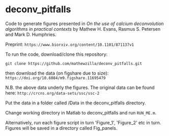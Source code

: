 # deconv_pitfalls
Code to generate figures presented in *On the use of calcium deconvolution algorithms in practical contexts*
by Mathew H. Evans, Rasmus S. Petersen and Mark D. Humphries. 

Preprint: `https://www.biorxiv.org/content/10.1101/871137v1`

To run the code, download/clone this repository:

`git clone https://github.com/mathewzilla/deconv_pitfalls.git`

then download the data (on figshare due to size):
`https://doi.org/10.6084/m9.figshare.11695479`

N.B. the above data underly the figures. The original data can be found here:
`http://crcns.org/data-sets/ssc/ssc-2`


Put the data in a folder called /Data in the deconv_pitfalls directory.

Change working directory in Matlab to deconv_pitfalls and run `RUN_ME.m`. 

Alternatively, run each figure script in turn 'Figure_1', 'Figure_2' etc in turn. Figures will be saved in a directory called Fig_panels.


